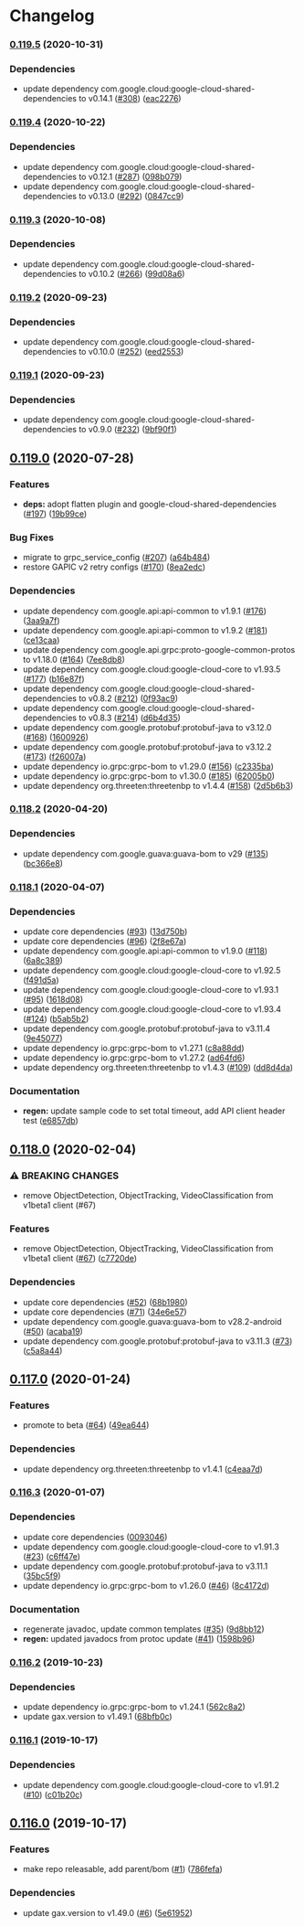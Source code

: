 # Changelog

### [0.119.5](https://www.github.com/googleapis/java-datalabeling/compare/v0.119.4...v0.119.5) (2020-10-31)


### Dependencies

* update dependency com.google.cloud:google-cloud-shared-dependencies to v0.14.1 ([#308](https://www.github.com/googleapis/java-datalabeling/issues/308)) ([eac2276](https://www.github.com/googleapis/java-datalabeling/commit/eac2276ced820ccaeb39a67deb38788e999a4bc5))

### [0.119.4](https://www.github.com/googleapis/java-datalabeling/compare/v0.119.3...v0.119.4) (2020-10-22)


### Dependencies

* update dependency com.google.cloud:google-cloud-shared-dependencies to v0.12.1 ([#287](https://www.github.com/googleapis/java-datalabeling/issues/287)) ([098b079](https://www.github.com/googleapis/java-datalabeling/commit/098b0795ca200623aad88ca8704b3545a5614ea8))
* update dependency com.google.cloud:google-cloud-shared-dependencies to v0.13.0 ([#292](https://www.github.com/googleapis/java-datalabeling/issues/292)) ([0847cc9](https://www.github.com/googleapis/java-datalabeling/commit/0847cc9ab5091c836f7c73abc80a6d7dd41fb4f3))

### [0.119.3](https://www.github.com/googleapis/java-datalabeling/compare/v0.119.2...v0.119.3) (2020-10-08)


### Dependencies

* update dependency com.google.cloud:google-cloud-shared-dependencies to v0.10.2 ([#266](https://www.github.com/googleapis/java-datalabeling/issues/266)) ([99d08a6](https://www.github.com/googleapis/java-datalabeling/commit/99d08a66ac28f4430110e3e5ee37012288a7f142))

### [0.119.2](https://www.github.com/googleapis/java-datalabeling/compare/v0.119.1...v0.119.2) (2020-09-23)


### Dependencies

* update dependency com.google.cloud:google-cloud-shared-dependencies to v0.10.0 ([#252](https://www.github.com/googleapis/java-datalabeling/issues/252)) ([eed2553](https://www.github.com/googleapis/java-datalabeling/commit/eed2553f9e08613d762be54ab0feab85db06f057))

### [0.119.1](https://www.github.com/googleapis/java-datalabeling/compare/v0.119.0...v0.119.1) (2020-09-23)


### Dependencies

* update dependency com.google.cloud:google-cloud-shared-dependencies to v0.9.0 ([#232](https://www.github.com/googleapis/java-datalabeling/issues/232)) ([9bf90f1](https://www.github.com/googleapis/java-datalabeling/commit/9bf90f1f83655d492dcf5a853a34cdfe1599a8e2))

## [0.119.0](https://www.github.com/googleapis/java-datalabeling/compare/v0.118.2...v0.119.0) (2020-07-28)


### Features

* **deps:** adopt flatten plugin and google-cloud-shared-dependencies ([#197](https://www.github.com/googleapis/java-datalabeling/issues/197)) ([19b99ce](https://www.github.com/googleapis/java-datalabeling/commit/19b99cebe0c983c03099df1782d1f2f8a2c92551))


### Bug Fixes

* migrate to grpc_service_config ([#207](https://www.github.com/googleapis/java-datalabeling/issues/207)) ([a64b484](https://www.github.com/googleapis/java-datalabeling/commit/a64b484ce3df7470033a8fc656a55f23dfd43c20))
* restore GAPIC v2 retry configs ([#170](https://www.github.com/googleapis/java-datalabeling/issues/170)) ([8ea2edc](https://www.github.com/googleapis/java-datalabeling/commit/8ea2edc682c0e1ddcdb291831c84fde4f1aae122))


### Dependencies

* update dependency com.google.api:api-common to v1.9.1 ([#176](https://www.github.com/googleapis/java-datalabeling/issues/176)) ([3aa9a7f](https://www.github.com/googleapis/java-datalabeling/commit/3aa9a7fcf9684f8878265caf0c3703af2f57ef13))
* update dependency com.google.api:api-common to v1.9.2 ([#181](https://www.github.com/googleapis/java-datalabeling/issues/181)) ([ce13caa](https://www.github.com/googleapis/java-datalabeling/commit/ce13caaf0cb045b4fdb26a705df19db5615d25cc))
* update dependency com.google.api.grpc:proto-google-common-protos to v1.18.0 ([#164](https://www.github.com/googleapis/java-datalabeling/issues/164)) ([7ee8db8](https://www.github.com/googleapis/java-datalabeling/commit/7ee8db8c0ea7b9108a5f647fc3509c7c1e0a253b))
* update dependency com.google.cloud:google-cloud-core to v1.93.5 ([#177](https://www.github.com/googleapis/java-datalabeling/issues/177)) ([b16e87f](https://www.github.com/googleapis/java-datalabeling/commit/b16e87f30e95d46d217eada9a3fbfb6d3582bfe5))
* update dependency com.google.cloud:google-cloud-shared-dependencies to v0.8.2 ([#212](https://www.github.com/googleapis/java-datalabeling/issues/212)) ([0f93ac9](https://www.github.com/googleapis/java-datalabeling/commit/0f93ac9de1d78d4d0dd3f54b936f0b084b8e5916))
* update dependency com.google.cloud:google-cloud-shared-dependencies to v0.8.3 ([#214](https://www.github.com/googleapis/java-datalabeling/issues/214)) ([d6b4d35](https://www.github.com/googleapis/java-datalabeling/commit/d6b4d3571fe531e9ce0711346a134bbd8531a1e3))
* update dependency com.google.protobuf:protobuf-java to v3.12.0 ([#168](https://www.github.com/googleapis/java-datalabeling/issues/168)) ([1600926](https://www.github.com/googleapis/java-datalabeling/commit/1600926add6d1be14023ffcb8edae576e899c66e))
* update dependency com.google.protobuf:protobuf-java to v3.12.2 ([#173](https://www.github.com/googleapis/java-datalabeling/issues/173)) ([f26007a](https://www.github.com/googleapis/java-datalabeling/commit/f26007a94fb9aad386c1bc0a8531910b2e935a59))
* update dependency io.grpc:grpc-bom to v1.29.0 ([#156](https://www.github.com/googleapis/java-datalabeling/issues/156)) ([c2335ba](https://www.github.com/googleapis/java-datalabeling/commit/c2335babb35b70f573fbe70df5b7aaa48e6d51e7))
* update dependency io.grpc:grpc-bom to v1.30.0 ([#185](https://www.github.com/googleapis/java-datalabeling/issues/185)) ([62005b0](https://www.github.com/googleapis/java-datalabeling/commit/62005b0a0e6606975a05cab69e89de48e03ecddc))
* update dependency org.threeten:threetenbp to v1.4.4 ([#158](https://www.github.com/googleapis/java-datalabeling/issues/158)) ([2d5b6b3](https://www.github.com/googleapis/java-datalabeling/commit/2d5b6b33e74e3f1eeb1c93582cafb90d9685faf9))

### [0.118.2](https://www.github.com/googleapis/java-datalabeling/compare/v0.118.1...v0.118.2) (2020-04-20)


### Dependencies

* update dependency com.google.guava:guava-bom to v29 ([#135](https://www.github.com/googleapis/java-datalabeling/issues/135)) ([bc366e8](https://www.github.com/googleapis/java-datalabeling/commit/bc366e85f4814e94eb703453fe868e940c6ebc7a))

### [0.118.1](https://www.github.com/googleapis/java-datalabeling/compare/v0.118.0...v0.118.1) (2020-04-07)


### Dependencies

* update core dependencies ([#93](https://www.github.com/googleapis/java-datalabeling/issues/93)) ([13d750b](https://www.github.com/googleapis/java-datalabeling/commit/13d750ba021a47e52d112537c36cd1e4261d991f))
* update core dependencies ([#96](https://www.github.com/googleapis/java-datalabeling/issues/96)) ([2f8e67a](https://www.github.com/googleapis/java-datalabeling/commit/2f8e67a10962577aee7d7d280a275da8dd140159))
* update dependency com.google.api:api-common to v1.9.0 ([#118](https://www.github.com/googleapis/java-datalabeling/issues/118)) ([6a8c389](https://www.github.com/googleapis/java-datalabeling/commit/6a8c38926ed226d066bc7c37336d1ce81a0994ca))
* update dependency com.google.cloud:google-cloud-core to v1.92.5 ([f491d5a](https://www.github.com/googleapis/java-datalabeling/commit/f491d5a9b574e194530c96d2581ab3b204e2f60e))
* update dependency com.google.cloud:google-cloud-core to v1.93.1 ([#95](https://www.github.com/googleapis/java-datalabeling/issues/95)) ([1618d08](https://www.github.com/googleapis/java-datalabeling/commit/1618d08eca662df8a4cc7e39c690fc0d79779c64))
* update dependency com.google.cloud:google-cloud-core to v1.93.4 ([#124](https://www.github.com/googleapis/java-datalabeling/issues/124)) ([b5ab5b2](https://www.github.com/googleapis/java-datalabeling/commit/b5ab5b22f13b8b1cb8712bfc8f0357ceccafd502))
* update dependency com.google.protobuf:protobuf-java to v3.11.4 ([9e45077](https://www.github.com/googleapis/java-datalabeling/commit/9e4507736dab50e5f7a21b02e0add16c47315fb4))
* update dependency io.grpc:grpc-bom to v1.27.1 ([c8a88dd](https://www.github.com/googleapis/java-datalabeling/commit/c8a88dd0bed5be51e4ce5b2b07a2043aa8551ca0))
* update dependency io.grpc:grpc-bom to v1.27.2 ([ad64fd6](https://www.github.com/googleapis/java-datalabeling/commit/ad64fd67f04b059ae9d32d83f96e353cd14f4db1))
* update dependency org.threeten:threetenbp to v1.4.3 ([#109](https://www.github.com/googleapis/java-datalabeling/issues/109)) ([dd8d4da](https://www.github.com/googleapis/java-datalabeling/commit/dd8d4dabe303bbc55e7a982e5de1d64e91c0532e))


### Documentation

* **regen:** update sample code to set total timeout, add API client header test ([e6857db](https://www.github.com/googleapis/java-datalabeling/commit/e6857db966f94598bb40322c681679691c2b9d1b))

## [0.118.0](https://www.github.com/googleapis/java-datalabeling/compare/v0.117.0...v0.118.0) (2020-02-04)


### ⚠ BREAKING CHANGES

* remove ObjectDetection, ObjectTracking, VideoClassification from v1beta1 client (#67)

### Features

* remove ObjectDetection, ObjectTracking, VideoClassification from v1beta1 client ([#67](https://www.github.com/googleapis/java-datalabeling/issues/67)) ([c7720de](https://www.github.com/googleapis/java-datalabeling/commit/c7720dedac0653343311b69ae36cd75525944973))


### Dependencies

* update core dependencies ([#52](https://www.github.com/googleapis/java-datalabeling/issues/52)) ([68b1980](https://www.github.com/googleapis/java-datalabeling/commit/68b1980b992732ca3876b524d43aeff624197568))
* update core dependencies ([#71](https://www.github.com/googleapis/java-datalabeling/issues/71)) ([34e6e57](https://www.github.com/googleapis/java-datalabeling/commit/34e6e574c39eee3d2dd64197f5bb2693143776c4))
* update dependency com.google.guava:guava-bom to v28.2-android ([#50](https://www.github.com/googleapis/java-datalabeling/issues/50)) ([acaba19](https://www.github.com/googleapis/java-datalabeling/commit/acaba19f53b720d3a2789f61e0769fdf8eb6e09c))
* update dependency com.google.protobuf:protobuf-java to v3.11.3 ([#73](https://www.github.com/googleapis/java-datalabeling/issues/73)) ([c5a8a44](https://www.github.com/googleapis/java-datalabeling/commit/c5a8a44cf25f0cd08954f9a2b62e292d202ecc66))

## [0.117.0](https://www.github.com/googleapis/java-datalabeling/compare/v0.116.3...v0.117.0) (2020-01-24)


### Features

* promote to beta ([#64](https://www.github.com/googleapis/java-datalabeling/issues/64)) ([49ea644](https://www.github.com/googleapis/java-datalabeling/commit/49ea644b89705876b14e4d0345b18082af355c04))


### Dependencies

* update dependency org.threeten:threetenbp to v1.4.1 ([c4eaa7d](https://www.github.com/googleapis/java-datalabeling/commit/c4eaa7d1e8a802ff2a0b2ec9c19781cd7a593e01))

### [0.116.3](https://www.github.com/googleapis/java-datalabeling/compare/v0.116.2...v0.116.3) (2020-01-07)


### Dependencies

* update core dependencies ([0093046](https://www.github.com/googleapis/java-datalabeling/commit/00930467e8070cee7edd18db840e2407b91bd171))
* update dependency com.google.cloud:google-cloud-core to v1.91.3 ([#23](https://www.github.com/googleapis/java-datalabeling/issues/23)) ([c6ff47e](https://www.github.com/googleapis/java-datalabeling/commit/c6ff47e979c5dec772865c173f19b4b16e0de018))
* update dependency com.google.protobuf:protobuf-java to v3.11.1 ([35bc5f9](https://www.github.com/googleapis/java-datalabeling/commit/35bc5f98302da827a8a51b76b1ad1e63428f5a36))
* update dependency io.grpc:grpc-bom to v1.26.0 ([#46](https://www.github.com/googleapis/java-datalabeling/issues/46)) ([8c4172d](https://www.github.com/googleapis/java-datalabeling/commit/8c4172d76edf8162263e8b0281a8e57b89c4e270))


### Documentation

* regenerate javadoc, update common templates ([#35](https://www.github.com/googleapis/java-datalabeling/issues/35)) ([9d8bb12](https://www.github.com/googleapis/java-datalabeling/commit/9d8bb12f08b74316bec9f25f0de5fa01247e17ce))
* **regen:** updated javadocs from protoc update ([#41](https://www.github.com/googleapis/java-datalabeling/issues/41)) ([1598b96](https://www.github.com/googleapis/java-datalabeling/commit/1598b96e7002cfe4ac4e4c660ef6b1d56d09b902))

### [0.116.2](https://www.github.com/googleapis/java-datalabeling/compare/v0.116.1...v0.116.2) (2019-10-23)


### Dependencies

* update dependency io.grpc:grpc-bom to v1.24.1 ([562c8a2](https://www.github.com/googleapis/java-datalabeling/commit/562c8a21b845f59743aab3333780831fc2dfe4c1))
* update gax.version to v1.49.1 ([68bfb0c](https://www.github.com/googleapis/java-datalabeling/commit/68bfb0c07d58751c1c2ac467e17f9149f662d985))

### [0.116.1](https://www.github.com/googleapis/java-datalabeling/compare/v0.116.0...v0.116.1) (2019-10-17)


### Dependencies

* update dependency com.google.cloud:google-cloud-core to v1.91.2 ([#10](https://www.github.com/googleapis/java-datalabeling/issues/10)) ([c01b20c](https://www.github.com/googleapis/java-datalabeling/commit/c01b20cf48929b465fbf87fee3083b6aa20c99a2))

## [0.116.0](https://www.github.com/googleapis/java-datalabeling/compare/0.115.0...v0.116.0) (2019-10-17)


### Features

* make repo releasable, add parent/bom ([#1](https://www.github.com/googleapis/java-datalabeling/issues/1)) ([786fefa](https://www.github.com/googleapis/java-datalabeling/commit/786fefa9e78da2e16a8a921758e776972fdfadea))


### Dependencies

* update gax.version to v1.49.0 ([#6](https://www.github.com/googleapis/java-datalabeling/issues/6)) ([5e61952](https://www.github.com/googleapis/java-datalabeling/commit/5e61952b209ba682c0cc1a7adfe62e924f07a25a))
